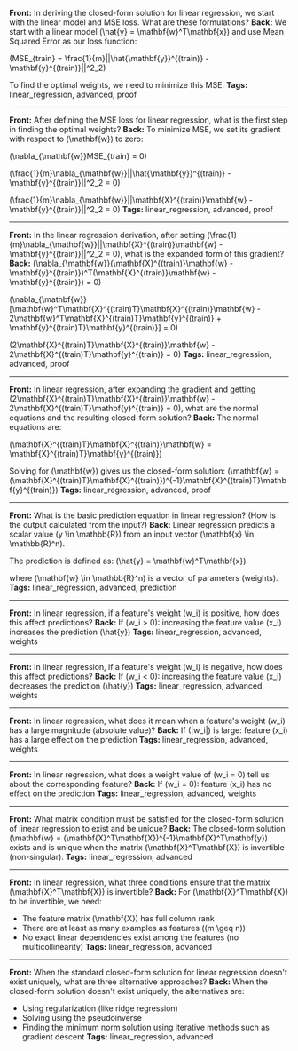 **Front:** In deriving the closed-form solution for linear regression, we start with the linear model and MSE loss. What are these formulations?
**Back:** We start with a linear model \(\hat{y} = \mathbf{w}^T\mathbf{x}\) and use Mean Squared Error as our loss function:

\(MSE_{train} = \frac{1}{m}||\hat{\mathbf{y}}^{(train)} - \mathbf{y}^{(train)}||^2_2\)

To find the optimal weights, we need to minimize this MSE.
**Tags:** linear_regression, advanced, proof

---
**Front:** After defining the MSE loss for linear regression, what is the first step in finding the optimal weights?
**Back:** To minimize MSE, we set its gradient with respect to \(\mathbf{w}\) to zero:

\(\nabla_{\mathbf{w}}MSE_{train} = 0\)

\(\frac{1}{m}\nabla_{\mathbf{w}}||\hat{\mathbf{y}}^{(train)} - \mathbf{y}^{(train)}||^2_2 = 0\)

\(\frac{1}{m}\nabla_{\mathbf{w}}||\mathbf{X}^{(train)}\mathbf{w} - \mathbf{y}^{(train)}||^2_2 = 0\)
**Tags:** linear_regression, advanced, proof

---
**Front:** In the linear regression derivation, after setting \(\frac{1}{m}\nabla_{\mathbf{w}}||\mathbf{X}^{(train)}\mathbf{w} - \mathbf{y}^{(train)}||^2_2 = 0\), what is the expanded form of this gradient?
**Back:** 
\(\nabla_{\mathbf{w}}(\mathbf{X}^{(train)}\mathbf{w} - \mathbf{y}^{(train)})^T(\mathbf{X}^{(train)}\mathbf{w} - \mathbf{y}^{(train)}) = 0\)

\(\nabla_{\mathbf{w}}[\mathbf{w}^T\mathbf{X}^{(train)T}\mathbf{X}^{(train)}\mathbf{w} - 2\mathbf{w}^T\mathbf{X}^{(train)T}\mathbf{y}^{(train)} + \mathbf{y}^{(train)T}\mathbf{y}^{(train)}] = 0\)

\(2\mathbf{X}^{(train)T}\mathbf{X}^{(train)}\mathbf{w} - 2\mathbf{X}^{(train)T}\mathbf{y}^{(train)} = 0\)
**Tags:** linear_regression, advanced, proof

---
**Front:** In linear regression, after expanding the gradient and getting \(2\mathbf{X}^{(train)T}\mathbf{X}^{(train)}\mathbf{w} - 2\mathbf{X}^{(train)T}\mathbf{y}^{(train)} = 0\), what are the normal equations and the resulting closed-form solution?
**Back:** The normal equations are:

\(\mathbf{X}^{(train)T}\mathbf{X}^{(train)}\mathbf{w} = \mathbf{X}^{(train)T}\mathbf{y}^{(train)}\)

Solving for \(\mathbf{w}\) gives us the closed-form solution:
\(\mathbf{w} = (\mathbf{X}^{(train)T}\mathbf{X}^{(train)})^{-1}\mathbf{X}^{(train)T}\mathbf{y}^{(train)}\)
**Tags:** linear_regression, advanced, proof

---
**Front:** What is the basic prediction equation in linear regression? (How is the output calculated from the input?)
**Back:** Linear regression predicts a scalar value \(y \in \mathbb{R}\) from an input vector \(\mathbf{x} \in \mathbb{R}^n\). 

The prediction is defined as:
\(\hat{y} = \mathbf{w}^T\mathbf{x}\)

where \(\mathbf{w} \in \mathbb{R}^n\) is a vector of parameters (weights).
**Tags:** linear_regression, advanced, prediction

---
**Front:** In linear regression, if a feature's weight \(w_i\) is positive, how does this affect predictions?
**Back:** If \(w_i &gt; 0\): increasing the feature value \(x_i\) increases the prediction \(\hat{y}\)
**Tags:** linear_regression, advanced, weights

---
**Front:** In linear regression, if a feature's weight \(w_i\) is negative, how does this affect predictions?
**Back:** If \(w_i &lt; 0\): increasing the feature value \(x_i\) decreases the prediction \(\hat{y}\)
**Tags:** linear_regression, advanced, weights

---
**Front:** In linear regression, what does it mean when a feature's weight \(w_i\) has a large magnitude (absolute value)?
**Back:** If \(|w_i|\) is large: feature \(x_i\) has a large effect on the prediction
**Tags:** linear_regression, advanced, weights

---
**Front:** In linear regression, what does a weight value of \(w_i = 0\) tell us about the corresponding feature?
**Back:** If \(w_i = 0\): feature \(x_i\) has no effect on the prediction
**Tags:** linear_regression, advanced, weights


---
**Front:** What matrix condition must be satisfied for the closed-form solution of linear regression to exist and be unique?
**Back:** The closed-form solution \(\mathbf{w} = (\mathbf{X}^T\mathbf{X})^{-1}\mathbf{X}^T\mathbf{y}\) exists and is unique when the matrix \(\mathbf{X}^T\mathbf{X}\) is invertible (non-singular).
**Tags:** linear_regression, advanced

---
**Front:** In linear regression, what three conditions ensure that the matrix \(\mathbf{X}^T\mathbf{X}\) is invertible?
**Back:** For \(\mathbf{X}^T\mathbf{X}\) to be invertible, we need:
- The feature matrix \(\mathbf{X}\) has full column rank
- There are at least as many examples as features (\(m \geq n\))
- No exact linear dependencies exist among the features (no multicollinearity)
**Tags:** linear_regression, advanced

---
**Front:** When the standard closed-form solution for linear regression doesn't exist uniquely, what are three alternative approaches?
**Back:** When the closed-form solution doesn't exist uniquely, the alternatives are:
- Using regularization (like ridge regression)
- Solving using the pseudoinverse
- Finding the minimum norm solution using iterative methods such as gradient descent
**Tags:** linear_regression, advanced